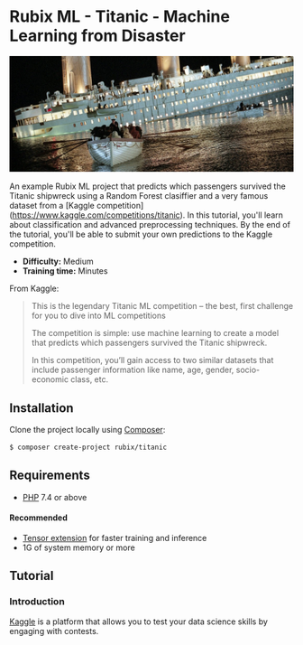 # Rubix ML - Titanic - Machine Learning from Disaster

![Titanic - Machine Learning from Disaster](/images/img_titanic.jpg)

An example Rubix ML project that predicts which passengers survived the Titanic shipwreck using a Random Forest clasiffier and a very famous dataset from a [Kaggle competition] (https://www.kaggle.com/competitions/titanic). In this tutorial, you'll learn about classification and advanced preprocessing techniques. By the end of the tutorial, you'll be able to submit your own predictions to the Kaggle competition.

- **Difficulty:** Medium
- **Training time:** Minutes

From Kaggle:

> This is the legendary Titanic ML competition – the best, first challenge for you to dive into ML competitions
>
> The competition is simple: use machine learning to create a model that predicts which passengers survived the Titanic shipwreck.
> 
> In this competition, you’ll gain access to two similar datasets that include passenger information like name, age, gender, socio-economic class, etc.

## Installation
Clone the project locally using [Composer](https://getcomposer.org/):
```sh
$ composer create-project rubix/titanic
```

## Requirements
- [PHP](https://php.net) 7.4 or above

#### Recommended
- [Tensor extension](https://github.com/RubixML/Tensor) for faster training and inference
- 1G of system memory or more

## Tutorial

### Introduction
[Kaggle](https://www.kaggle.com) is a platform that allows you to test your data science skills by engaging with contests.
